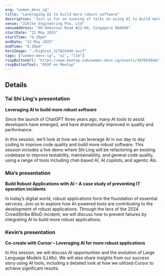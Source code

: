 ```yaml
---
org: "women_devs_sg"
title: "Leveraging AI to build more robust software"
description: "Join us for an evening of talks on using AI to build more robust software. Shi Ling Tai will demonstrate live how AI tools can improve code quality, while Mia shares a case study on preventing IT incidents with AI. Kevin will wrap up with insights on co-creating with AI, featuring their team’s success using tools like Cursor."
venue: "Zuhlke Engineering Pte. Ltd"
venueAddress: "80 Robinson Road #22-04, Singapore 068898"
startDate: "22 May 2025"
startTime: "6.30pm"
endDate: "22 May 2025"
endTime: "8.30pm"
heroImage: "./highres_527833040.avif"
tags: ["women-devs-sg", "ai", "llm"]
rsvpButtonUrl: "https://www.meetup.com/women-devs-sg/events/307683844/"
rsvpButtonText: "RSVP on Meetup"
---
```


## Details

### Tai Shi Ling's presentation
**Leveraging AI to build more robust software**

Since the launch of ChatGPT three years ago, many AI tools to assist developers have emerged, and have dramatically improved in quality and performance.

In this session, we’ll look at how we can leverage AI in our day to day coding to improve code quality and build more robust software. This session includes a live demo where Shi Ling will be refactoring an existing codebase to improve testability, maintainability, and general code quality, using a range of tools including chat-based AI, AI copilots, and agentic AIs.

### Mia’s presentation
**Build Robust Applications with AI – A case study of preventing IT operation incidents**

In today’s digital world, robust applications form the foundation of essential services. Join us to explore how AI-powered tools are contributing to the development of robust applications. Through the lens of the 2024 CrowdStrike BSoD incident, we will discuss how to prevent failures by integrating AI to build more robust applications.

### Kevin’s presentation
**Co-create with Cursor – Leveraging AI for more robust applications**

In this session, we will discuss AI opportunities and the evolution of Large Language Models (LLMs). We will also share insights from our success story using AI tools, including a detailed look at how we utilized Cursor to achieve significant results.